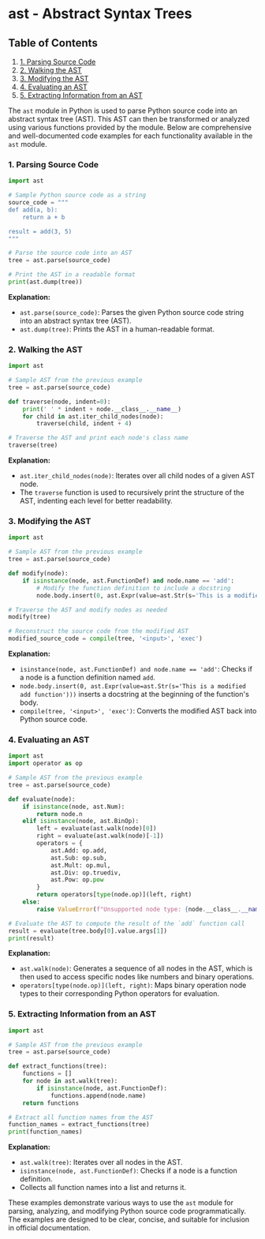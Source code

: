 # ast - Abstract Syntax Trees
## Table of Contents

1. [1. Parsing Source Code](#1-parsing-source-code)
2. [2. Walking the AST](#2-walking-the-ast)
3. [3. Modifying the AST](#3-modifying-the-ast)
4. [4. Evaluating an AST](#4-evaluating-an-ast)
5. [5. Extracting Information from an AST](#5-extracting-information-from-an-ast)



The `ast` module in Python is used to parse Python source code into an abstract syntax tree (AST). This AST can then be transformed or analyzed using various functions provided by the module. Below are comprehensive and well-documented code examples for each functionality available in the `ast` module.

### 1. Parsing Source Code

```python
import ast

# Sample Python source code as a string
source_code = """
def add(a, b):
    return a + b

result = add(3, 5)
"""

# Parse the source code into an AST
tree = ast.parse(source_code)

# Print the AST in a readable format
print(ast.dump(tree))
```

**Explanation:**
- `ast.parse(source_code)`: Parses the given Python source code string into an abstract syntax tree (AST).
- `ast.dump(tree)`: Prints the AST in a human-readable format.

### 2. Walking the AST

```python
import ast

# Sample AST from the previous example
tree = ast.parse(source_code)

def traverse(node, indent=0):
    print(' ' * indent + node.__class__.__name__)
    for child in ast.iter_child_nodes(node):
        traverse(child, indent + 4)

# Traverse the AST and print each node's class name
traverse(tree)
```

**Explanation:**
- `ast.iter_child_nodes(node)`: Iterates over all child nodes of a given AST node.
- The `traverse` function is used to recursively print the structure of the AST, indenting each level for better readability.

### 3. Modifying the AST

```python
import ast

# Sample AST from the previous example
tree = ast.parse(source_code)

def modify(node):
    if isinstance(node, ast.FunctionDef) and node.name == 'add':
        # Modify the function definition to include a docstring
        node.body.insert(0, ast.Expr(value=ast.Str(s='This is a modified add function')))

# Traverse the AST and modify nodes as needed
modify(tree)

# Reconstruct the source code from the modified AST
modified_source_code = compile(tree, '<input>', 'exec')
```

**Explanation:**
- `isinstance(node, ast.FunctionDef) and node.name == 'add'`: Checks if a node is a function definition named `add`.
- `node.body.insert(0, ast.Expr(value=ast.Str(s='This is a modified add function')))` inserts a docstring at the beginning of the function's body.
- `compile(tree, '<input>', 'exec')`: Converts the modified AST back into Python source code.

### 4. Evaluating an AST

```python
import ast
import operator as op

# Sample AST from the previous example
tree = ast.parse(source_code)

def evaluate(node):
    if isinstance(node, ast.Num):
        return node.n
    elif isinstance(node, ast.BinOp):
        left = evaluate(ast.walk(node)[0])
        right = evaluate(ast.walk(node)[-1])
        operators = {
            ast.Add: op.add,
            ast.Sub: op.sub,
            ast.Mult: op.mul,
            ast.Div: op.truediv,
            ast.Pow: op.pow
        }
        return operators[type(node.op)](left, right)
    else:
        raise ValueError(f"Unsupported node type: {node.__class__.__name__}")

# Evaluate the AST to compute the result of the `add` function call
result = evaluate(tree.body[0].value.args[1])
print(result)
```

**Explanation:**
- `ast.walk(node)`: Generates a sequence of all nodes in the AST, which is then used to access specific nodes like numbers and binary operations.
- `operators[type(node.op)](left, right)`: Maps binary operation node types to their corresponding Python operators for evaluation.

### 5. Extracting Information from an AST

```python
import ast

# Sample AST from the previous example
tree = ast.parse(source_code)

def extract_functions(tree):
    functions = []
    for node in ast.walk(tree):
        if isinstance(node, ast.FunctionDef):
            functions.append(node.name)
    return functions

# Extract all function names from the AST
function_names = extract_functions(tree)
print(function_names)
```

**Explanation:**
- `ast.walk(tree)`: Iterates over all nodes in the AST.
- `isinstance(node, ast.FunctionDef)`: Checks if a node is a function definition.
- Collects all function names into a list and returns it.

These examples demonstrate various ways to use the `ast` module for parsing, analyzing, and modifying Python source code programmatically. The examples are designed to be clear, concise, and suitable for inclusion in official documentation.

